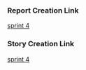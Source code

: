 ### Report Creation Link
<a href="https://us3.ca.analytics.ibm.com/bi/?pathRef=.my_folders%2Fproject_development_phase%2FSPRINT_4%2FHospital_health_care_data_report&action=run&format=HTML&prompt=false">sprint 4</a>

### Story Creation Link
<a href="https://us3.ca.analytics.ibm.com/bi/?perspective=story&pathRef=.my_folders%2Fproject_development_phase%2FSPRINT_4%2FHOSPITAL_HEALTH_Care_data_story&action=view&sceneId=model000001847632be7d_00000000&sceneTime=0">sprint 4</a>

